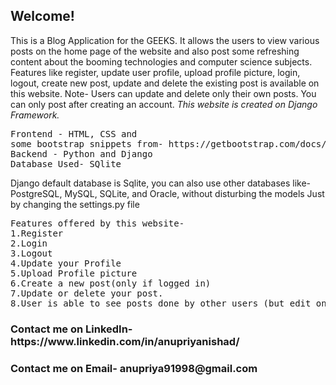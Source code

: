 <h2>Welcome!</h2>
This is a Blog Application for the GEEKS. It allows the users to view various posts on the home page of the website and also post some refreshing content about the booming technologies and computer science subjects. Features like register, update user profile, upload profile picture, login, logout, create new post, update and delete the existing post is available on this website. Note- Users can update and delete only their own posts. You can only post after creating an account.

<em>
This website is created on Django Framework.
</em>
<pre>
Frontend - HTML, CSS and
some bootstrap snippets from- https://getbootstrap.com/docs/4.0/getting-started/introduction/#starter-template
Backend - Python and Django
Database Used- SQlite 
</pre>
Django default database is Sqlite, you can also use other databases like-PostgreSQL, MySQL, SQLite, and Oracle, without disturbing the models
Just by changing the settings.py file

<pre>
Features offered by this website-
1.Register
2.Login
3.Logout
4.Update your Profile
5.Upload Profile picture
6.Create a new post(only if logged in)
7.Update or delete your post.
8.User is able to see posts done by other users (but edit only your their own posts)
</pre>

<h3 color='blue'>Contact me on LinkedIn- https://www.linkedin.com/in/anupriyanishad/<h3>
<h3 color='blue'>Contact me on Email- anupriya91998@gmail.com<h3>
  
